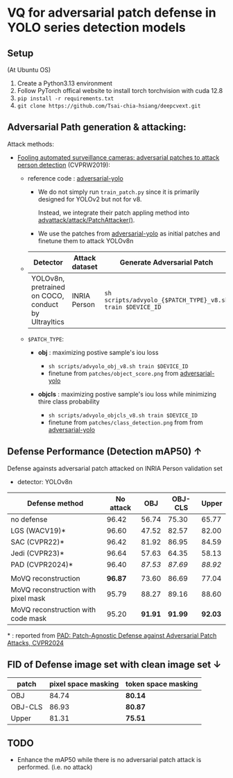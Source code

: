 # VQ for adversarial patch defense in YOLO series detection models

## Setup
(At Ubuntu OS)
1. Create a Python3.13 environment
2. Follow PyTorch offical website to install torch torchvision with cuda 12.8
3. ```pip install -r requirements.txt```
4. ```git clone https://github.com/Tsai-chia-hsiang/deepcvext.git```

## Adversarial Path generation & attacking:
Attack methods:
- [Fooling automated surveillance cameras: adversarial patches to attack person detection](https://openaccess.thecvf.com/content_CVPRW_2019/papers/CV-COPS/Thys_Fooling_Automated_Surveillance_Cameras_Adversarial_Patches_to_Attack_Person_Detection_CVPRW_2019_paper.pdf) (CVPRW2019):
    - reference code : [adversarial-yolo](https://gitlab.com/EAVISE/adversarial-yolo.git)
        
        - We do not simply run `train_patch.py` since it is primarily designed for YOLOv2 but not for v8. 
        
            Instead, we integrate their patch appling method into [advattack/attack/PatchAttacker()](./advattack/attacker.py).
        
        - We use the patches from [adversarial-yolo](https://gitlab.com/EAVISE/adversarial-yolo.git) as initial patches and finetune them to attack YOLOv8n
  
    - |Detector|Attack dataset|Generate Adversarial Patch|Performing Attack
      |-|-|-|-|
      |YOLOv8n, pretrained on COCO, conduct by Ultrayltics|INRIA Person|`sh scripts/advyolo_{$PATCH_TYPE}_v8.sh train $DEVICE_ID`|`sh scripts/advyolo_{$PATCH_TYPE}_v8.sh infer $DEVICE_ID`|

    - `$PATCH_TYPE`:
        - __obj__ : maximizing postive sample's iou loss
            - `sh scripts/advyolo_obj_v8.sh train $DEVICE_ID`
            - finetune from `patches/object_score.png` from [adversarial-yolo](https://gitlab.com/EAVISE/adversarial-yolo.git)
        
        - __objcls__ : maximizing postive sample's iou loss while minimizing thire class probability
            - `sh scripts/advyolo_objcls_v8.sh train $DEVICE_ID`
            - finetune from `patches/class_detection.png` from from [adversarial-yolo](https://gitlab.com/EAVISE/adversarial-yolo.git)


## Defense Performance (Detection mAP50) $\uparrow$
Defense againsts adversarial patch attacked on INRIA Person validation set

- detector: YOLOv8n

|Defense method|No attack|OBJ|OBJ-CLS|Upper|
|-|-|-|-|-|
|no defense|96.42|56.74|75.30|65.77|
|LGS (WACV19)*|96.60|47.52|82.57|82.00|
|SAC (CVPR22)*|96.42|81.92|86.95|84.59|
|Jedi (CVPR23)*|96.64|57.63|64.35|58.13|
|PAD (CVPR2024)*|96.40|*87.53*|*87.69*|*88.92*|
||
|MoVQ reconstruction|__96.87__|73.60|86.69|77.04|
|MoVQ reconstruction with pixel mask|95.79|88.27|89.16|88.60|
|MoVQ reconstruction with code mask|95.20|__91.91__|__91.99__|__92.03__|


\* : reported from [PAD: Patch-Agnostic Defense against Adversarial Patch Attacks, CVPR2024](https://openaccess.thecvf.com/content/CVPR2024/papers/Jing_PAD_Patch-Agnostic_Defense_against_Adversarial_Patch_Attacks_CVPR_2024_paper.pdf)


## FID of Defense image set with clean image set $\downarrow$

|patch|pixel space masking|token space masking| 
|-|-|-|
|OBJ|84.74|__80.14__|
|OBJ-CLS|86.93|__80.87__|
|Upper|81.31|__75.51__|
## TODO
- Enhance the mAP50 while there is no adversarial patch attack is performed. (i.e. no attack)
